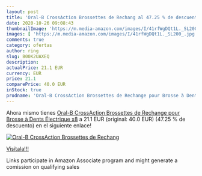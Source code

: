 ```yaml
---
layout: post
title: 'Oral-B CrossAction Brossettes de Rechang al 47.25 % de descuento'
date: 2020-10-26 09:08:43
thumbnailImage: 'https://m.media-amazon.com/images/I/41rfWgDQt1L._SL200_.jpg'
images: [ 'https://m.media-amazon.com/images/I/41rfWgDQt1L._SL200_.jpg' ]
comments: true
category: ofertas
author: ring
slug: B00K2UAXEQ
description:
actualPrice: 21.1 EUR
currency: EUR
price: 21.1
comparePrice: 40.0 EUR
inStock: true
prodname: 'Oral-B CrossAction Brossettes de Rechange pour Brosse à Dents Électrique x8'
---
```


Ahora mismo tienes [Oral-B CrossAction Brossettes de Rechange pour Brosse à Dents Électrique x8](https://www.amazon.fr/dp/B00K2UAXEQ/?tag=tolees0d-21) a 21.1 EUR (original: 40.0 EUR) (47.25 %  de descuento) en el siguiente enlace!

[![Oral-B CrossAction Brossettes de Rechang](https://m.media-amazon.com/images/I/41rfWgDQt1L._SL200_.jpg)](https://www.amazon.fr/dp/B00K2UAXEQ/?tag=tolees0d-21)

[Visítala!!!](https://www.amazon.fr/dp/B00K2UAXEQ/?tag=tolees0d-21)

Links participate in Amazon Associate program and might generate a comission on qualifying sales
